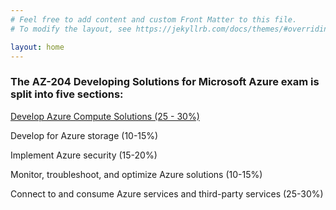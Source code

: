 ```yaml
---
# Feel free to add content and custom Front Matter to this file.
# To modify the layout, see https://jekyllrb.com/docs/themes/#overriding-theme-defaults

layout: home
---
```

### The AZ-204 Developing Solutions for Microsoft Azure exam is split into five sections:

[Develop Azure Compute Solutions (25 - 30%)](/az-204-notes/develop-azure-compute-solutions/)

Develop for Azure storage (10-15%)

Implement Azure security (15-20%)

Monitor, troubleshoot, and optimize Azure solutions (10-15%)

Connect to and consume Azure services and third-party services (25-30%)
